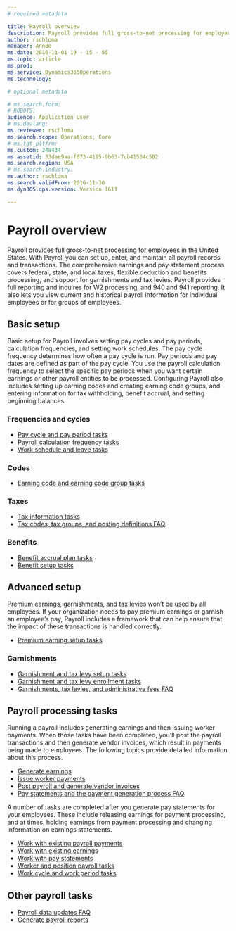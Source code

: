 ```yaml
---
# required metadata

title: Payroll overview
description: Payroll provides full gross-to-net processing for employees in the United States. With Payroll you can set up, enter, and maintain all payroll records and transactions. The comprehensive earnings and pay statement process covers federal, state, and local taxes, flexible deduction and benefits processing, and support for garnishments and tax levies. Payroll provides full reporting and inquires for W2 processing, and 940 and 941 reporting. It also lets you view current and historical payroll information for individual employees or for groups of employees.
author: rschloma
manager: AnnBe
ms.date: 2016-11-01 19 - 15 - 55
ms.topic: article
ms.prod: 
ms.service: Dynamics365Operations
ms.technology: 

# optional metadata

# ms.search.form: 
# ROBOTS: 
audience: Application User
# ms.devlang: 
ms.reviewer: rschloma
ms.search.scope: Operations, Core
# ms.tgt_pltfrm: 
ms.custom: 248434
ms.assetid: 33dae9aa-f673-4195-9b63-7cb41534c502
ms.search.region: USA
# ms.search.industry: 
ms.author: rschloma
ms.search.validFrom: 2016-11-30
ms.dyn365.ops.version: Version 1611

---
```


# Payroll overview

Payroll provides full gross-to-net processing for employees in the United States. With Payroll you can set up, enter, and maintain all payroll records and transactions. The comprehensive earnings and pay statement process covers federal, state, and local taxes, flexible deduction and benefits processing, and support for garnishments and tax levies. Payroll provides full reporting and inquires for W2 processing, and 940 and 941 reporting. It also lets you view current and historical payroll information for individual employees or for groups of employees.

Basic setup
-----------

Basic setup for Payroll involves setting pay cycles and pay periods, calculation frequencies, and setting work schedules. The pay cycle frequency determines how often a pay cycle is run. Pay periods and pay dates are defined as part of the pay cycle. You use the payroll calculation frequency to select the specific pay periods when you want certain earnings or other payroll entities to be processed. Configuring Payroll also includes setting up earning codes and creating earning code groups, and entering information for tax withholding, benefit accrual, and setting beginning balances.

### Frequencies and cycles

-   [Pay cycle and pay period tasks](pay-cycle-pay-period-tasks-sample.md)
-   [Payroll calculation frequency tasks](payroll-calculation-frequencies-tasks.md)
-   [Work schedule and leave tasks](work-schedule-leave-tasks.md)

### Codes

-   [Earning code and earning code group tasks](earning-code-group-tasks.md)

### Taxes

-   [Tax information tasks](tax-information-tasks.md)
-   [Tax codes, tax groups, and posting definitions FAQ](tax-codes-tax-groups-definitions.md)

### Benefits

-   [Benefit accrual plan tasks](benefit-accrual-plan-tasks.md)
-   [Benefit setup tasks](benefit-set-up-tasks.md)

## Advanced setup
Premium earnings, garnishments, and tax levies won’t be used by all employees. If your organization needs to pay premium earnings or garnish an employee’s pay, Payroll includes a framework that can help ensure that the impact of these transactions is handled correctly.

-   [Premium earning setup tasks](premium-earning-setup-tasks.md)

### Garnishments

-   [Garnishment and tax levy setup tasks](garnishment-tax-levy-set-up-tasks.md)
-   [Garnishment and tax levy enrollment tasks](garnishment-tax-levy-enrollment-tasks.md)
-   [Garnishments, tax levies, and administrative fees FAQ](garnishment-tax-levy-administrative-fees.md)

## Payroll processing tasks
Running a payroll includes generating earnings and then issuing worker payments. When those tasks have been completed, you'll post the payroll transactions and then generate vendor invoices, which result in payments being made to employees. The following topics provide detailed information about this process.

-   [Generate earnings](generate-earnings.md)
-   [Issue worker payments](issue-worker-payments.md)
-   [Post payroll and generate vendor invoices](post-payroll-generate-vendor-invoices.md)
-   [Pay statements and the payment generation process FAQ](pay-statements-payment-generation-process.md)

A number of tasks are completed after you generate pay statements for your employees. These include releasing earnings for payment processing, and at times, holding earnings from payment processing and changing information on earnings statements.

-   [Work with existing payroll payments](existing-payroll-payments.md)
-   [Work with existing earnings](existing-earnings.md)
-   [Work with pay statements](pay-statements.md)
-   [Worker and position payroll tasks](worker-position-payroll-tasks.md)
-   [Work cycle and work period tasks](work-cycle-work-period-tasks.md)

## Other payroll tasks
-   [Payroll data updates FAQ](payroll-data-updates.md)
-   [Generate payroll reports](generate-payroll-reports.md)
